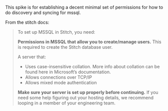 This spike is for establishing a decent minimal set of permissions for how
to do discovery and syncing for mssql.

From the stitch docs:

> To set up MSSQL in Stitch, you need:
>
> **Permissions in MSSQL that allow you to create/manage users.** This is
> required to create the Stitch database user.
>
> A server that:
>
> - Uses case-insensitive collation. More info about collation can be
>   found here in Microsoft’s documentation.
> - Allows connections over TCP/IP
> - Allows mixed mode authentication
>
> **Make sure your server is set up properly before continuing.** If you
> need some help figuring out your hosting details, we recommend looping
> in a member of your engineering team.
